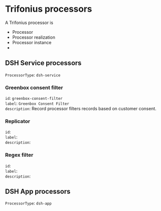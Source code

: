 # Trifonius processors

A Trifonius processor is

* Processor
* Processor realization
* Processor instance
*

## DSH Service processors

`ProcessorType`: `dsh-service`

### Greenbox consent filter

`id`: `greenbox-consent-filter`<br/>
`label`: `Greenbox Consent Filter`<br/>
`description`: Record processor filters records based on customer consent.

### Replicator

`id`: <br/>
`label`: <br/>
`description`:

### Regex filter

`id`: <br/>
`label`: <br/>
`description`:

## DSH App processors

`ProcessorType`: `dsh-app`
